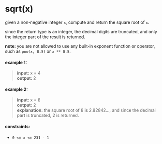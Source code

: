 # sqrt(x)
given a non-negative integer `x`, compute and return the square root of `x`.

since the return type is an integer, the decimal digits are truncated, and only the integer part of the result is returned.

**note:** you are not allowed to use any built-in exponent function or operator, such as `pow(x, 0.5)` or `x ** 0.5`.

#### example 1:
> **input:** x = 4  
> **output:** 2

#### example 2:
> **input:** x = 8  
> **output:** 2  
> **explanation:** the square root of 8 is 2.82842..., and since the decimal part is truncated, 2 is returned.

#### constraints:
* `0 <= x <= 231 - 1`
